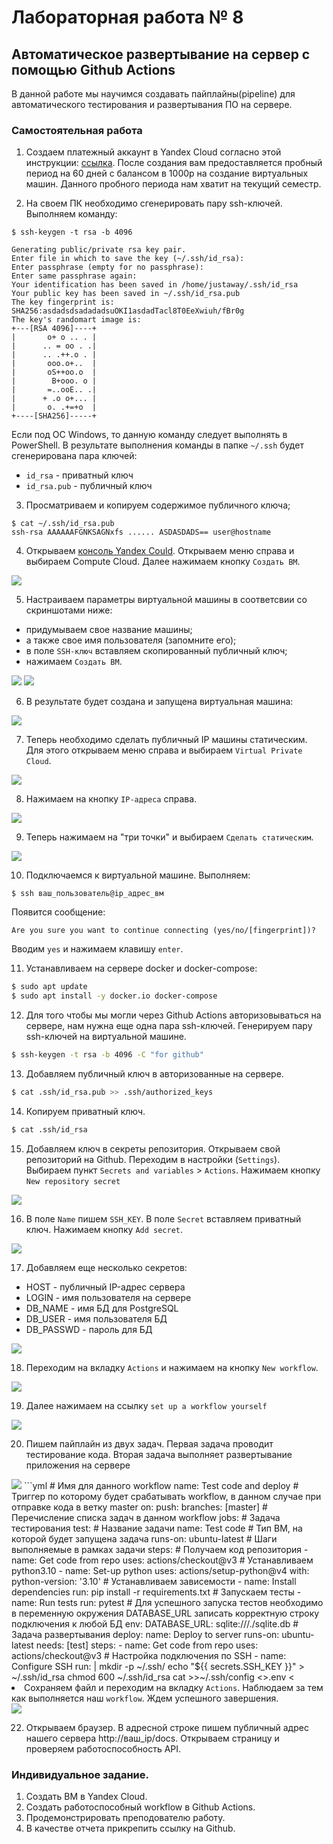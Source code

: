 # Лабораторная работа № 8
## Автоматическое развертывание на сервер с помощью Github Actions

В данной работе мы научимся создавать пайплайны(pipeline) для автоматического тестирования и развертывания ПО на сервере.

### Самостоятельная работа



1. Создаем платежный аккаунт в Yandex Cloud согласно этой инструкции: [ссылка][1]. После создания вам предоставляется пробный период на 60 дней с балансом в 1000р на создание виртуальных машин. Данного пробного периода нам хватит на текущий семестр.

2. На своем ПК необходимо сгенерировать пару ssh-ключей. Выполняем команду:
```
$ ssh-keygen -t rsa -b 4096

Generating public/private rsa key pair.
Enter file in which to save the key (~/.ssh/id_rsa):
Enter passphrase (empty for no passphrase):
Enter same passphrase again:
Your identification has been saved in /home/justaway/.ssh/id_rsa
Your public key has been saved in ~/.ssh/id_rsa.pub
The key fingerprint is:
SHA256:asdadsdsadadadsuOKI1asdadTacl8T0EeXwiuh/fBr0g
The key's randomart image is:
+---[RSA 4096]----+
|       o+ o .. . |
|      .. = oo . .|
|      .. .++.o . |
|       ooo.o+..  |
|       oS++oo.o  |
|        B+ooo. o |
|       =..ooE.. .|
|      + .o o+... |
|       o. .+=+o  |
+----[SHA256]-----+

```
Если под ОС Windows, то данную команду следует выполнять в PowerShell.
В результате выполнения команды в папке `~/.ssh` будет сгенерирована пара ключей:
- `id_rsa` - приватный ключ
- `id_rsa.pub` - публичный ключ

3. Просматриваем и копируем содержимое публичного ключа;
```
$ cat ~/.ssh/id_rsa.pub
ssh-rsa AAAAAAFGNKSAGNxfs ...... ASDASDADS== user@hostname
```

4. Открываем [консоль Yandex Could][2]. Открываем меню справа и выбираем Compute Cloud. Далее нажимаем кнопку `Cоздать ВМ`.
<img src="https://i.imgur.com/i31stIT.png">

5. Настраиваем параметры виртуальной машины в соответсвии со скриншотами ниже:
 - придумываем свое название машины;
 - а также свое имя пользователя (запомните его);
 - в поле `SSH-ключ` вставляем скопированный публичный ключ;
 - нажимаем `Создать ВМ`.
<img src="https://imgur.com/kyenTvJ.png">
<img src="https://imgur.com/EbKwiC8.png">

6. В результате будет создана и запущена виртуальная машина:
<img src="https://imgur.com/kKwl398.png">

7. Теперь необходимо сделать публичный IP машины статическим. Для этого открываем меню справа и выбираем `Virtual Private Cloud`.
<img src="https://imgur.com/VNplYNa.png">

8. Нажимаем на кнопку `IP-адреса` справа.
<img src="https://imgur.com/46C0oWT.png">

9. Теперь нажимаем на "три точки" и выбираем `Сделать статическим`.
<img src="https://imgur.com/qjGFYyu.png">

10. Подключаемся к виртуальной машине. Выполняем:
```
$ ssh ваш_пользователь@ip_адрес_вм
```
Появится сообщение:
```
Are you sure you want to continue connecting (yes/no/[fingerprint])?
```
Вводим `yes` и нажимаем клавишу `enter`.

11. Устанавливаем на сервере docker и docker-compose:
```bash
$ sudo apt update
$ sudo apt install -y docker.io docker-compose
```

12. Для того чтобы мы могли через Github Actions авторизовываться на сервере, нам нужна еще одна пара ssh-ключей. Генерируем пару ssh-ключей на виртуальной машине.
```bash
$ ssh-keygen -t rsa -b 4096 -C "for github"
```

13. Добавляем публичный ключ в авторизованные на сервере.
```bash
$ cat .ssh/id_rsa.pub >> .ssh/authorized_keys
```

14. Копируем приватный ключ.
```bash
$ cat .ssh/id_rsa
```

15. Добавляем ключ в секреты репозитория. Открываем свой репозиторий на Github. Переходим в настройки (`Settings`). Выбираем пункт `Secrets and variables` > `Actions`. Нажимаем кнопку `New repository secret`
<img src="https://imgur.com/hTJRWs8.png">

16. В поле `Name` пишем `SSH_KEY`. В поле `Secret` вставляем приватный ключ. Нажимаем кнопку `Add secret`.
<img src="https://imgur.com/QQEJUq4.png">

17. Добавляем еще несколько секретов:
 - HOST - публичный IP-адрес сервера
 - LOGIN - имя пользователя на сервере
 - DB_NAME - имя БД для PostgreSQL
 - DB_USER - имя пользователя БД
 - DB_PASSWD - пароль для БД
<img src="https://imgur.com/nYrPmER.png">


18. Переходим на вкладку `Actions` и нажимаем на кнопку `New workflow`.
<img src="https://imgur.com/fX7VQ2V.png">

19. Далее нажимаем на ссылку `set up a workflow yourself `
<img src="https://imgur.com/6bGJ3tg.png">

20. Пишем пайплайн из двух задач. Первая задача проводит тестирование кода. Вторая задача выполняет развертывание приложения на сервере
<img src="https://imgur.com/dyC1e7g.png">
```yml
# Имя для данного workflow
name: Test code and deploy
# Триггер по которому будет срабатывать workflow, в данном случае при отправке кода в ветку master
on:
  push:
     branches: [master]
# Перечисление списка задач в данном workflow
jobs:
  # Задача тестирования
  test:
    # Название задачи
    name: Test code
    # Тип ВМ, на которой будет запущена задача
    runs-on: ubuntu-latest
    # Шаги выполняемые в рамках задачи
    steps:
        # Получаем код репозитория
      - name: Get code from repo
        uses: actions/checkout@v3
        # Устанавливаем python3.10
      - name: Set-up python
        uses: actions/setup-python@v4
        with:
          python-version: '3.10'
        # Устанавливаем зависемости
      - name: Install dependencies
        run: pip install -r requirements.txt
        # Запускаем тесты
      - name: Run tests
        run: pytest
        # Для успешного запуска тестов необходимо в переменную окружения DATABASE_URL записать корректную строку подключения к любой БД
        env:
          DATABASE_URL: sqlite:///./sqlite.db
  # Задача развертывания
  deploy:
    name: Deploy to server
    runs-on: ubuntu-latest
    needs: [test]
    steps:
      - name: Get code from repo
        uses: actions/checkout@v3
        # Настройка подключения по SSH
      - name: Configure SSH
        run: |
          mkdir -p ~/.ssh/
          echo "${{ secrets.SSH_KEY }}" > ~/.ssh/id_rsa
          chmod 600 ~/.ssh/id_rsa
          cat >>~/.ssh/config <<END
          Host yandex_server
            HostName ${{ secrets.HOST }}
            User ${{ secrets.LOGIN }}
            Port ${{ secrets.PORT }}
            IdentityFile ~/.ssh/id_rsa
            StrictHostKeyChecking no
          END
        # Создаем файл .env, который необходим для docker-compose
      - name: Create .env file
        run: |
          cat >>.env <<END
          DB_USER=${{ secrets.DB_USER }}
          DB_PASSWD=${{ secrets.DB_PASSWD }}
          DB_NAME=${{ secrets.DB_NAME }}
          END
        # Отправляем файлы проекта на сервер
      - name: Rsync files to server
        run: rsync -rav * yandex_server:~/project
        # Отправляем файл .env на сервер
      - name: Rsync files to server
        run: rsync -rav .env yandex_server:~/project/.env
        # Останавливаем контейнеры на сервере
      - name: Stop containers
        run: ssh yandex_server 'sudo docker-compose -f project/docker-compose.yml down'
        # Собираем контейнеры
      - name: Build containers
        run: ssh yandex_server 'sudo docker-compose -f project/docker-compose.yml build'
        # Запускаем контейнеры
      - name: Run containers
        run: ssh yandex_server 'sudo docker-compose -f project/docker-compose.yml up -d'
```

21. Сохраняем файл и переходим на вкладку `Actions`. Наблюдаем за тем как выполняется наш `workflow`. Ждем успешного завершения.
<img src="https://imgur.com/3bg5MLD.png">

22. Открываем браузер. В адресной строке пишем публичный адрес нашего сервера http://ваш_ip/docs. Открываем страницу и проверяем работоспособность API.

### Индивидуальное задание.

1. Создать ВМ в Yandex Cloud.
2. Создать работоспособный workflow в Github Actions.
3. Продемонстрировать преподователю работу.
4. В качестве отчета прикрепить ссылку на Github.

[1]: <https://cloud.yandex.ru/docs/billing/quickstart/> "Регистрация аккаунта в Yandex Cloud"
[2]: <https://console.cloud.yandex.ru/> "Yandex Cloud"
